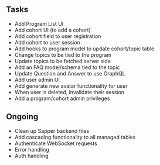 ## Tasks

- Add Program List UI
- Add cohort UI (to add a cohort)
- Add cohort field to user registration
- Add cohort to user session
- Add hooks to program model to update cohort/topic table
- Change topics to be tied to the program
- Update topics to be fetched server side
- Add an FAQ model/schema tied to the topic
- Update Question and Answer to use GraphQL
- Add user admin UI
- Add generate new avatar functionality for user
- When user is deleted, invalidate their session
- Add a program/cohort admin privileges

## Ongoing

- Clean up Sapper backend files
- Add cascading functionality to all managed tables
- Authenticate WebSocket requests
- Error handling
- Auth handling
